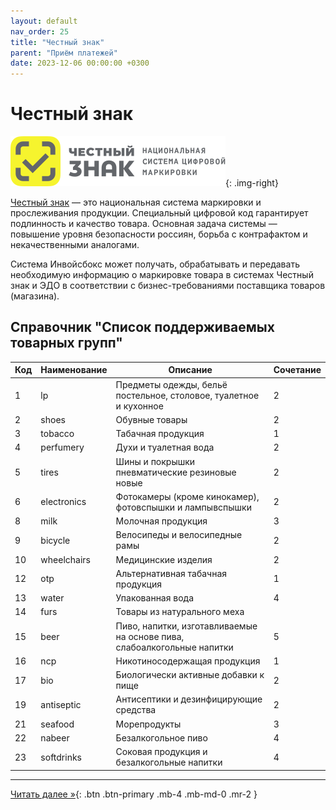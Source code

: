 ```yaml
---
layout: default
nav_order: 25
title: "Честный знак"
parent: "Приём платежей"
date: 2023-12-06 00:00:00 +0300
---
```


# Честный знак

![Честный знак](/assets/images/honest-sign.svg){: .img-right}

[Честный знак](https://xn--80ajghhoc2aj1c8b.xn--p1ai/) — это национальная система маркировки и прослеживания продукции.
Специальный цифровой код гарантирует подлинность и качество товара. Основная задача системы — повышение уровня безопасности
россиян, борьба с контрафактом и некачественными аналогами.

Система Инвойсбокс может получать, обрабатывать и передавать необходимую информацию о маркировке товара в системах Честный знак и ЭДО
в соответствии с бизнес-требованиями поставщика товаров (магазина).


## Справочник "Список поддерживаемых товарных групп"

| Код | Наименование | Описание                                                                 | Сочетание |
|-----|--------------|--------------------------------------------------------------------------|-----------|
| 1   |  lp          | Предметы одежды, бельё постельное, столовое, туалетное и кухонное        | 2         |
| 2   |  shoes       | Обувные товары                                                           | 2         |
| 3   |  tobacco     | Табачная продукция                                                       | 1         |
| 4   |  perfumery   | Духи и туалетная вода                                                    | 2         |
| 5   |  tires       | Шины и покрышки пневматические резиновые новые                           | 2         |
| 6   |  electronics | Фотокамеры (кроме кинокамер), фотовспышки и лампывспышки                 | 2         |
| 8   |  milk        | Молочная продукция                                                       | 3         |
| 9   |  bicycle     | Велосипеды и велосипедные рамы                                           | 2         |
| 10  |  wheelchairs | Медицинские изделия                                                      | 2         |
| 12  |  otp         | Альтернативная табачная продукция                                        | 1         |
| 13  |  water       | Упакованная вода                                                         | 4         |
| 14  |  furs        | Товары из натурального меха                                              |           |
| 15  |  beer        | Пиво, напитки, изготавливаемые на основе пива, слабоалкогольные напитки  | 5         |
| 16  |  ncp         | Никотиносодержащая продукция                                             | 1         |
| 17  |  bio         | Биологически активные добавки к пище                                     | 2         |
| 19  |  antiseptic  | Антисептики и дезинфицирующие средства                                   | 2         |
| 21  |  seafood     | Морепродукты                                                             | 3         |
| 22  |  nabeer      | Безалкогольное пиво                                                      | 4         |
| 23  |  softdrinks  | Соковая продукция и безалкогольные напитки                               | 4         |

---

[Читать далее &raquo;](/docs/merchant/order){: .btn .btn-primary .mb-4 .mb-md-0 .mr-2 }
